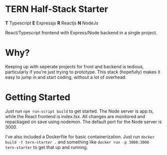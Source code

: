 ﻿# TERN Half-Stack Starter
**T** Typescript
**E** Expressjs
**R** Reactjs
**N** NodeJs

React/Typescript frontend with Express/Node backend in a single project.



# Why?
Keeping up with seperate projects for front and backend is tedious, particularly if you're just trying to prototype. 
This stack (hopefully) makes it easy to jump in and start coding, without a lot of overhead.

# Getting Started
Just run
`npm run-script build`
to get started. The Node server is app.ts, while the React frontend is index.tsx. All changes are monitored and repackaged on save using nodemon. The default port for the Node server is 3000. 

I've also included a Dockerfile for basic containerization. Just run `docker build -t tern-starter .` and something like `docker run -p 3000:3000 tern-starter` to get that up and running.